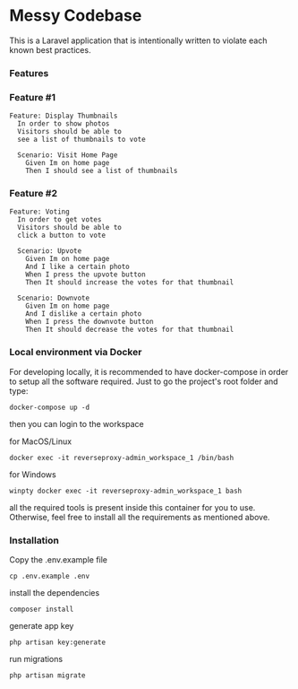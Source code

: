 # Messy Codebase

This is a Laravel application that is intentionally written to violate each known best practices.

### Features


### Feature #1
```
Feature: Display Thumbnails
  In order to show photos
  Visitors should be able to
  see a list of thumbnails to vote

  Scenario: Visit Home Page
    Given Im on home page
    Then I should see a list of thumbnails
```

### Feature #2
```
Feature: Voting
  In order to get votes
  Visitors should be able to
  click a button to vote

  Scenario: Upvote
    Given Im on home page
    And I like a certain photo
    When I press the upvote button
    Then It should increase the votes for that thumbnail

  Scenario: Downvote
    Given Im on home page
    And I dislike a certain photo
    When I press the downvote button
    Then It should decrease the votes for that thumbnail
```


### Local environment via Docker


For developing locally, it is recommended to have docker-compose in order to setup all the software required. Just to go the project's root folder and type:

```
docker-compose up -d
```

then you can login to the workspace

for MacOS/Linux
```
docker exec -it reverseproxy-admin_workspace_1 /bin/bash
```
for Windows
```
winpty docker exec -it reverseproxy-admin_workspace_1 bash
```

all the required tools is present inside this container for you to use. Otherwise, feel free to install all the requirements as mentioned above.



### Installation

Copy the .env.example file

```
cp .env.example .env
```

install the dependencies
```
composer install
```

generate app key
```
php artisan key:generate
```

run migrations
```
php artisan migrate
```
